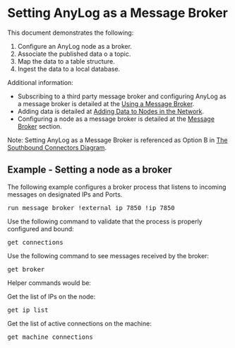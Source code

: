 # Setting AnyLog as a Message Broker

This document demonstrates the following:
1) Configure an AnyLog node as a broker.
2) Associate the published data o a topic.
3) Map the data to a table structure.
4) Ingest the data to a local database.

Additional information:
* Subscribing to a third party message broker and configuring AnyLog as a message broker
  is detailed at the [Using a Message Broker](../message%20broker.md#using-a-message-broker).
* Adding data is detailed at [Adding Data to Nodes in the Network](../adding%20data.md#adding-data-to-nodes-in-the-network).
* Configuring a node as a message broker is detailed at the [Message Broker](..//background%20processes.md#message-broker) 
  section.

Note: Setting AnyLog as a Message Broker is referenced as Option B in [The Southbound Connectors Diagram](../adding%20data.md#the-southbound-connectors-diagram).


## Example - Setting a node as a broker

The following example configures a broker process that listens to incoming messages on designated IPs and Ports.
<pre>
run message broker !external_ip 7850 !ip 7850
</pre>

Use the following command to validate that the process is properly configured and bound:
<pre>
get connections
</pre>

Use the following command to see messages received by the broker:
<pre>
get broker
</pre>

Helper commands would be:

Get the list of IPs on the node:
<pre>
get ip list
</pre>

Get the list of active connections on the machine:
<pre>
get machine connections
</pre>


